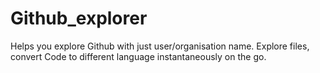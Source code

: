 # Github_explorer
Helps you explore Github with just user/organisation name. Explore files, convert Code to different language instantaneously on the go.
